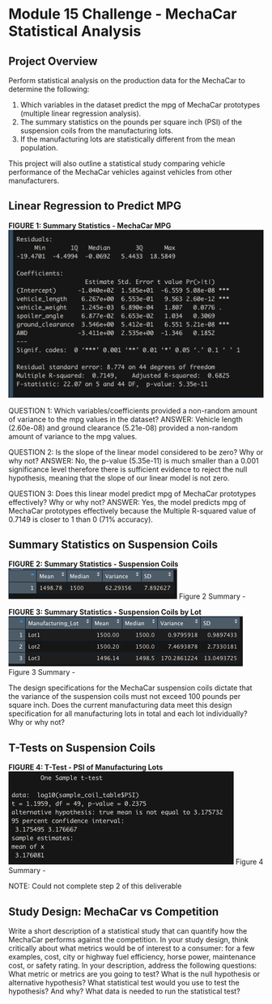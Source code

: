 # Module 15 Challenge - MechaCar Statistical Analysis

## Project Overview
Perform statistical analysis on the production data for the MechaCar to determine the following:
1. Which variables in the dataset predict the mpg of MechaCar prototypes (multiple linear regression analysis).
2. The summary statistics on the pounds per square inch (PSI) of the suspension coils from the manufacturing lots.
3. If the manufacturing lots are statistically different from the mean population.

This project will also outline a statistical study comparing vehicle performance of the MechaCar vehicles against vehicles from other manufacturers.


## Linear Regression to Predict MPG

**FIGURE 1: Summary Statistics - MechaCar MPG**
![Summary Statistics - MechaCar MPG](https://github.com/pmoores/MechaCar_Statistical_Analysis/blob/main/Resources/MechaCar_mpg_Summary_stats.png)

QUESTION 1: Which variables/coefficients provided a non-random amount of variance to the mpg values in the dataset?
ANSWER: Vehicle length (2.60e-08) and ground clearance (5.21e-08) provided a non-random amount of variance to the mpg values.

QUESTION 2: Is the slope of the linear model considered to be zero? Why or why not?
ANSWER: No, the p-value (5.35e-11) is much smaller than a 0.001 significance level therefore there is sufficient evidence to reject the null hypothesis, meaning that the slope of our linear model is not zero.


QUESTION 3: Does this linear model predict mpg of MechaCar prototypes effectively? Why or why not?
ANSWER: Yes, the model predicts mpg of MechaCar prototypes effectively because the Multiple R-squared value of 0.7149 is closer to 1 than 0 (71% accuracy).


## Summary Statistics on Suspension Coils

**FIGURE 2: Summary Statistics - Suspension Coils**
![Summary Statistics - Suspension Coils](https://github.com/pmoores/MechaCar_Statistical_Analysis/blob/main/Resources/Total_Summary_Suspension_Coil.png)
Figure 2 Summary - 


**FIGURE 3: Summary Statistics - Suspension Coils by Lot**
![Summary Statistics - Suspension Coils by Lot](https://github.com/pmoores/MechaCar_Statistical_Analysis/blob/main/Resources/Lot_Summary_Suspension_Coil.png)
Figure 3 Summary - 

The design specifications for the MechaCar suspension coils dictate that the variance of the suspension coils must not exceed 100 pounds per square inch. Does the current manufacturing data meet this design specification for all manufacturing lots in total and each lot individually? Why or why not?


## T-Tests on Suspension Coils
**FIGURE 4: T-Test - PSI of Manufacturing Lots**
![T-Test - PSI of Manufacturing Lots](https://github.com/pmoores/MechaCar_Statistical_Analysis/blob/main/Resources/One_Sample_Test.png)
Figure 4 Summary - 

NOTE: Could not complete step 2 of this deliverable


## Study Design: MechaCar vs Competition


Write a short description of a statistical study that can quantify how the MechaCar performs against the competition. In your study design, think critically about what metrics would be of interest to a consumer: for a few examples, cost, city or highway fuel efficiency, horse power, maintenance cost, or safety rating.
In your description, address the following questions:
What metric or metrics are you going to test?
What is the null hypothesis or alternative hypothesis?
What statistical test would you use to test the hypothesis? And why?
What data is needed to run the statistical test?

